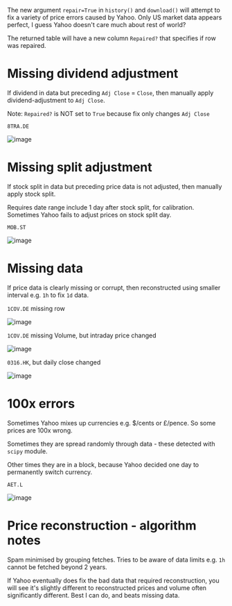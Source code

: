 The new argument `repair=True` in `history()` and `download()` will attempt to fix a variety of price errors caused by Yahoo. Only US market data appears perfect, I guess Yahoo doesn't care much about rest of world?

The returned table will have a new column `Repaired?` that specifies if row was repaired.

# Missing dividend adjustment

If dividend in data but preceding `Adj Close` = `Close`, then manually apply dividend-adjustment to `Adj Close`.

Note: `Repaired?` is NOT set to `True` because fix only changes `Adj Close`

`8TRA.DE`

![image](https://github.com/ranaroussi/yfinance/assets/96923577/5b0bb171-1846-41cc-a115-353e33d77a06)

# Missing split adjustment

If stock split in data but preceding price data is not adjusted, then manually apply stock split.

Requires date range include 1 day after stock split, for calibration. Sometimes Yahoo fails to adjust prices on stock split day.

`MOB.ST`

![image](https://github.com/ranaroussi/yfinance/assets/96923577/02670df6-d14a-4cac-a5e6-462bc9e55d37)

# Missing data

If price data is clearly missing or corrupt, then reconstructed using smaller interval e.g. `1h` to fix `1d` data.

`1COV.DE` missing row

![image](https://github.com/user-attachments/assets/e55da04c-e7a9-48ba-8157-00675e29c6c3)

`1COV.DE` missing Volume, but intraday price changed

![image](https://github.com/user-attachments/assets/e01629ed-9658-4a0a-a43c-50b48173829c)

`0316.HK`, but daily close changed

![image](https://github.com/user-attachments/assets/b6085315-3236-4e79-a733-7a9466bb8ecc)


# 100x errors

Sometimes Yahoo mixes up currencies e.g. $/cents or £/pence. So some prices are 100x wrong. 

Sometimes they are spread randomly through data - these detected with `scipy` module.

Other times they are in a block, because Yahoo decided one day to permanently switch currency.

`AET.L`

![image](https://github.com/ranaroussi/yfinance/assets/96923577/b669a76f-c0f0-4134-be0a-911d15a7c7a6)

# Price reconstruction - algorithm notes

Spam minimised by grouping fetches. Tries to be aware of data limits e.g. `1h` cannot be fetched beyond 2 years.

If Yahoo eventually does fix the bad data that required reconstruction, you will see it's slightly different to reconstructed prices and volume often significantly different. Best I can do, and beats missing data.
